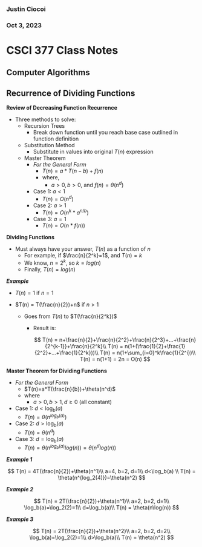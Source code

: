 ### Justin Ciocoi

### Oct 3, 2023

# CSCI 377 Class Notes

## Computer Algorithms

## Recurrence of Dividing Functions

**Review of Decreasing Function Recurrence**  

- Three methods to solve:
  - Recursion Trees
    - Break down function until you reach base case outlined in function definition
  - Substitution Method
    - Substitute in values into original $T(n)$ expression
  - Master Theorem
    - *For the General Form*
      - $T(n)= a*T(n-b)+f(n)$
      - where,
        - $a>0, b>0$, and $f(n) = \theta(n^d)$
    - Case 1: $a<1$
      - $T(n)=O(n^d)$
    - Case 2: $a>1$
      - $T(n) = O(n^k*a^{n/b})$
    - Case 3: $a=1$
      - $T(n) = O(n*f(n))$

**Dividing Functions**

- Must always have your answer, $T(n)$ as a function of $n$
  - For example, if $\frac{n}{2^k}=1$, and $T(n)=k$
  - We know, $n=2^k$, so $k=log(n)$
  - Finally, $T(n) = log(n)$

***Example***

- $T(n) = 1$ if $n=1$

- $T(n) = T(\frac{n}{2})+n$ if $n>1$
  
  - Goes from $T(n)$ to $T(\frac{n}{2^k})$
    
    - Result is:
      
      $$
      T(n) = n+\frac{n}{2}+\frac{n}{2^2}+\frac{n}{2^3}+...+\frac{n}{2^{k-1}}+\frac{n}{2^k}\\
T(n) = n(1+(\frac{1}{2}+\frac{1}{2^2}+...+\frac{1}{2^k}))\\
T(n) = n(1+\sum_{i=0}^k\frac{1}{2^i})\\
T(n) = n(1+1) = 2n = O(n)
      $$

**Master Theorem for Dividing Functions**

- *For the General Form*
  - $T(n)=a*T(\frac{n}{b})+\theta(n^d)$
  - where
    - $a>0, b>1, d \ge 0$ (all constant)
- Case 1: $d<\log_b(a)$
  - $T(n)=\theta(n^{log_b(a)})$
- Case 2: $d>\log_b(a)$
  - $T(n)=\theta(n^d)$
- Case 3: $d=\log_b(a)$
  - $T(n) = \theta(n^{log_b(a)}log(n))=\theta(n^dlog(n))$

***Example 1***

$$
T(n) = 4T(\frac{n}{2})+\theta(n^1)\\
a=4, b=2, d=1\\
d<\log_b(a) \\
T(n) = \theta(n^{log_2(4)})=\theta(n^2) 
$$

***Example 2***

$$
T(n) = 2T(\frac{n}{2})+\theta(n^1)\\
a=2, b=2, d=1\\
\log_b(a)=\log_2(2)=1\\
d=\log_b(a)\\
T(n) = \theta(n\log(n))
$$

***Example 3***

$$
T(n) = 2T(\frac{n}{2})+\theta(n^2)\\
a=2, b=2, d=2\\
\log_b(a)=\log_2(2)=1\\
d>\log_b(a)\\
T(n) = \theta(n^2)
$$
